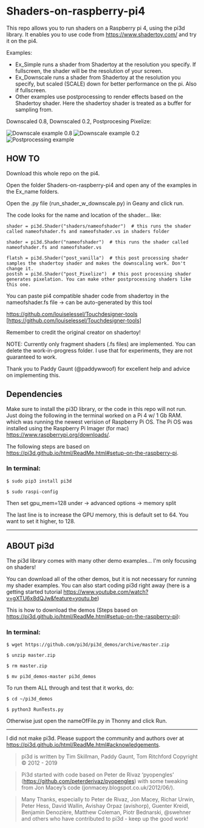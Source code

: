 # Shaders-on-raspberry-pi4

This repo allows you to run shaders on a Raspberry pi 4, using the pi3d library. 
It enables you to use code from https://www.shadertoy.com/ and try it on the pi4.

Examples:

- Ex_Simple runs a shader from Shadertoy at the resolution you specify. If fullscreen, the shader will be the resolution of your screen.
- Ex_Downscale runs a shader from Shadertoy at the resolution you specify, but scaled (SCALE) down for better performance on the pi. Also if fullscreen.
- Other examples use postprocessing to render effects based on the Shadertoy shader. Here the shadertoy shader is treated as a buffer for sampling from.


Downscaled 0.8, Downscaled 0.2, Postprocesing Pixelize:

![Downscale example 0.8](https://github.com/louiselessel/Shaders-on-raspberry-pi4/blob/master/Work-in-progress/Documentation/Screenshot_0.8scale.png)
![Downscale example 0.2](https://github.com/louiselessel/Shaders-on-raspberry-pi4/blob/master/Work-in-progress/Documentation/Screenshot_0.2scale.png)
![Postprocessing example](https://github.com/louiselessel/Shaders-on-raspberry-pi4/blob/master/Work-in-progress/Documentation/Screenshot_postprocessing.png)


## HOW TO

Download this whole repo on the pi4.
  
Open the folder Shaders-on-raspberry-pi4 and open any of the examples in the Ex_name folders.
  
Open the .py file (run_shader_w_downscale.py) in Geany and click run.


The code looks for the name and location of the shader... like:
	
	shader = pi3d.Shader("shaders/nameofshader")  # this runs the shader called nameofshader.fs and nameofshader.vs in shaders folder
	
	shader = pi3d.Shader("nameofshader")  # this runs the shader called nameofshader.fs and nameofshader.vs
		
	flatsh = pi3d.Shader("post_vanilla")  # this post processing shader samples the shadertoy shader and makes the downscaling work. Don't change it.
	postsh = pi3d.Shader("post_Pixelize")  # this post processing shader generates pixelation. You can make other postprocessing shaders like this one.


You can paste pi4 compatible shader code from shadertoy in the nameofshader.fs file -> can be auto-generated by this tool

https://github.com/louiselessel/Touchdesigner-tools [https://github.com/louiselessel/Touchdesigner-tools]

Remember to credit the original creator on shadertoy!


NOTE: 
Currently only fragment shaders (.fs files) are implemented.
You can delete the work-in-progress folder. I use that for experiments, they are not guaranteed to work.

Thank you to Paddy Gaunt (@paddywwoof) for excellent help and advice on implementing this.


## Dependencies

Make sure to install the pi3D library, or the code in this repo will not run.
Just doing the following in the terminal worked on a Pi 4 w/ 1 Gb RAM. which was running the newest verision of Raspberry Pi OS.
The Pi OS was installed using the Raspberry Pi Imager (for mac) https://www.raspberrypi.org/downloads/.

The following steps are based on https://pi3d.github.io/html/ReadMe.html#setup-on-the-raspberry-pi.

### In terminal:

	$ sudo pip3 install pi3d

	$ sudo raspi-config

Then set gpu_mem=128 under -> advanced options -> memory split

The last line is to increase the GPU memory, this is default set to 64.
You want to set it higher, to 128.


-------------
## ABOUT pi3d

The pi3d library comes with many other demo examples... I'm only focusing on shaders!

You can download all of the other demos, but it is not necessary for running my shader examples. 
You can also start coding pi3d right away (here is a getting started tutorial https://www.youtube.com/watch?v=gXTU6x8dQJw&feature=youtu.be)

This is how to download the demos (Steps based on https://pi3d.github.io/html/ReadMe.html#setup-on-the-raspberry-pi):

### In terminal:

	$ wget https://github.com/pi3d/pi3d_demos/archive/master.zip

	$ unzip master.zip

	$ rm master.zip

	$ mv pi3d_demos-master pi3d_demos



To run them ALL through and test that it works, do:

	$ cd ~/pi3d_demos

	$ python3 RunTests.py

Otherwise just open the nameOfFile.py in Thonny and click Run.

-------------

I did not make pi3d.
Please support the community and authors over at https://pi3d.github.io/html/ReadMe.html#acknowledgements.

> pi3d is written by Tim Skillman, Paddy Gaunt, Tom Ritchford Copyright © 2012 - 2019

> Pi3d started with code based on Peter de Rivaz ‘pyopengles’ (https://github.com/peterderivaz/pyopengles) with some tweaking from Jon Macey’s code (jonmacey.blogspot.co.uk/2012/06/).

> Many Thanks, especially to Peter de Rivaz, Jon Macey, Richar Urwin, Peter Hess, David Wallin, Avishay Orpaz (avishorp), Guenter Kreidl, Benjamin Denozière, Matthew Coleman, Piotr Bednarski, @swehner and others who have contributed to pi3d - keep up the good work!
